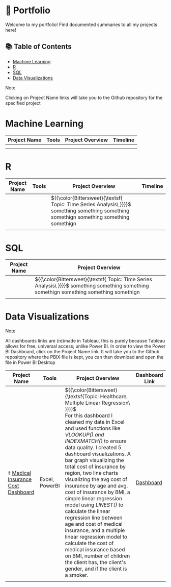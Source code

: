 # 📍 Portfolio
Welcome to my portfolio! Find documented summaries to all my projects here!

## 📚 Table of Contents
* [Machine Learning](#machine-learning)
* [R](#r)
* [SQL](#sql)
* [Data Visualizations](#data-visualizations)

> [!NOTE]  
> Clicking on Project Name links will take you to the Github repository for the specified project

# Machine Learning

| Project Name  |     Tools     | Project Overview |   Timeline |
| ------------- | ------------- |   -------------  |  -------------   |
| |   |                  |                  |
|  |  |                  |                  |
                

# R
| Project Name  |     Tools     | Project Overview |   Timeline |
| ------------- | ------------- |   -------------  |  -------------   |
| |   |${{\color{Bittersweet}\{\textsf{  Topic: Time Series Analysis\ \}}}}\$  something something something somethign something something somethign                     |                  |
|  |  |                  |                  |             

# SQL

| Project Name  |   Project Overview 
| ------------- | ------------- 
|   | ${{\color{Bittersweet}\{\textsf{  Topic: Time Series Analysis\ \}}}}\$  something something something somethign something something somethign 
|  |  


# Data Visualizations

> [!NOTE]  
> All dashboards links are (re)made in Tableau, this is purely because Tableau allows for free, universal access; unlike Power BI. In order to view the Power BI Dashboard, click on the Project Name link. It will take you to the Github repository where the PBIX file is kept, you can then download and open the file in Power BI Desktop   

| Project Name  |     Tools     | Project Overview    |    Dashboard Link           |
| ------------- | ------------- |   -------------     | ------------- | 
|⚕️ [Medical Insurance Cost Dashboard](https://github.com/annabellekanch/MicrosoftPowerBI/blob/main/Medical%20Insurance%20Cost%20Dashboard/ReadMe.md) | Excel, PowerBI  | ${{\color{Bittersweet}\{\textsf{Topic: Healthcare, Multiple Linear Regression\ \}}}}\$ <br>For this dashboard I cleaned my data in Excel and used functions like *VLOOKUP() and INDEXMATCH()* to ensure data quality. I created 5 dashboard visualizations. A bar graph visualizing the total cost of insurance by region, two line charts visualizing the avg cost of insurance by age and avg. cost of insurance by BMI, a simple linear regression model using *LINEST()* to calculate the linear regression line between age and cost of medical insurance, and a multiple linear regression model to calculate the cost of medical insurance based on BMI, number of children the client has, the client's gender, and if the client is a smoker.     |  [Dashboard]()                              
|  |  |                              |


